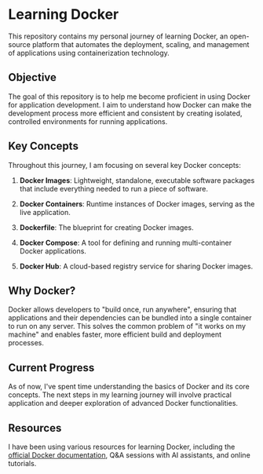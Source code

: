 # Learning Docker

This repository contains my personal journey of learning Docker, an open-source platform that automates the deployment, scaling, and management of applications using containerization technology.

## Objective

The goal of this repository is to help me become proficient in using Docker for application development. I aim to understand how Docker can make the development process more efficient and consistent by creating isolated, controlled environments for running applications.

## Key Concepts

Throughout this journey, I am focusing on several key Docker concepts:

1. **Docker Images**: Lightweight, standalone, executable software packages that include everything needed to run a piece of software.

2. **Docker Containers**: Runtime instances of Docker images, serving as the live application.

3. **Dockerfile**: The blueprint for creating Docker images.

4. **Docker Compose**: A tool for defining and running multi-container Docker applications.

5. **Docker Hub**: A cloud-based registry service for sharing Docker images.

## Why Docker?

Docker allows developers to "build once, run anywhere", ensuring that applications and their dependencies can be bundled into a single container to run on any server. This solves the common problem of "it works on my machine" and enables faster, more efficient build and deployment processes.

## Current Progress

As of now, I've spent time understanding the basics of Docker and its core concepts. The next steps in my learning journey will involve practical application and deeper exploration of advanced Docker functionalities.

## Resources

I have been using various resources for learning Docker, including the [official Docker documentation](https://docs.docker.com/get-started/overview/), Q&A sessions with AI assistants, and online tutorials.


